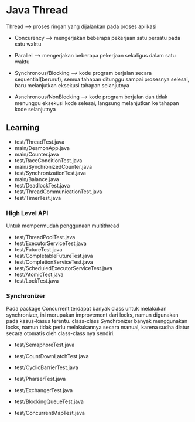 # Java Thread
Thread --> proses ringan yang dijalankan pada proses aplikasi

- Concurency --> mengerjakan beberapa pekerjaan satu persatu pada satu waktu
- Parallel --> mengerjakan beberapa pekerjaan sekaligus dalam satu waktu

- Synchronous/Blocking --> kode program berjalan secara sequential(berurut), semua tahapan ditunggu sampai prosesnya selesai, baru melanjutkan eksekusi tahapan selanjutnya
- Asnchronous/NonBlocking --> kode program berjalan dan tidak menunggu eksekusi kode selesai, langsung melanjutkan ke tahapan kode selanjutnya

## Learning
- test/ThreadTest.java
- main/DeamonApp.java
- main/Counter.java
- test/RaceConditionTest.java
- main/SynchronizedCounter.java
- test/SynchronizationTest.java
- main/Balance.java
- test/DeadlockTest.java
- test/ThreadCommunicationTest.java
- test/TimerTest.java

### High Level API
Untuk mempermudah penggunaan multithread
- test/ThreadPoolTest.java
- test/ExecutorServiceTest.java
- test/FutureTest.java
- test/CompletableFutureTest.java
- test/CompletionServiceTest.java
- test/ScheduledExecutorServiceTest.java
- test/AtomicTest.java
- test/LockTest.java

### Synchronizer
Pada package Concurrent terdapat banyak class untuk melakukan synchronizer, ini merupakan improvement dari locks, namun digunakan pada kasus-kasus terentu.
class-class Synchronizer banyak menggunakan locks, namun tidak perlu melakukannya secara manual, karena sudha diatur secara otomatis oleh class-class nya sendiri.
- test/SemaphoreTest.java
- test/CountDownLatchTest.java
- test/CyclicBarrierTest.java
- test/PharserTest.java
- test/ExchangerTest.java

- test/BlockingQueueTest.java
- test/ConcurrentMapTest.java